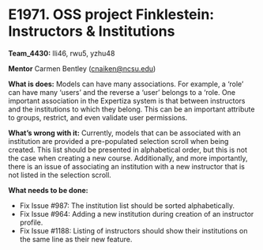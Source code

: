 E1971. OSS project Finklestein: Instructors & Institutions
=========

**Team_4430:** 
lli46, rwu5, yzhu48

**Mentor** 
Carmen Bentley (cnaiken@ncsu.edu)

**What is does:** 
Models can have many associations. For example, a ‘role’ can have many ‘users’ and the reverse a ‘user’ belongs to a ‘role. One important association in the Expertiza system is that between instructors and the institutions to which they belong. This can be an important attribute to groups, restrict, and even validate user permissions.

**What’s wrong with it:** 
Currently, models that can be associated with an institution are provided a pre-populated selection scroll when being created. This list should be presented in alphabetical order, but this is not the case when creating a new course. Additionally, and more importantly, there is an issue of associating an institution with a new instructor that is not listed in the selection scroll.

**What needs to be done:**
* Fix Issue #987: The institution list should be sorted alphabetically.
* Fix Issue #964: Adding a new institution during creation of an instructor profile.
* Fix Issue #1188: Listing of instructors should show their institutions on the same line as their new feature.

